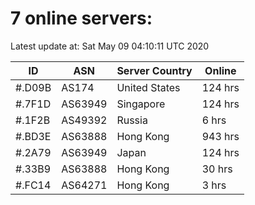 # 7 online servers:

Latest update at: Sat May 09 04:10:11 UTC 2020

| ID | ASN | Server Country | Online |
| -- | --- | -------------- | ------ |
| #.D09B | AS174 | United States | 124 hrs |
| #.7F1D | AS63949 | Singapore | 124 hrs |
| #.1F2B | AS49392 | Russia | 6 hrs |
| #.BD3E | AS63888 | Hong Kong | 943 hrs |
| #.2A79 | AS63949 | Japan | 124 hrs |
| #.33B9 | AS63888 | Hong Kong | 30 hrs |
| #.FC14 | AS64271 | Hong Kong | 3 hrs |

